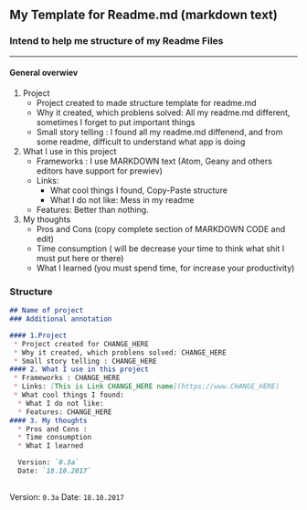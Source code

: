## My Template for Readme.md (markdown text)

### Intend to help me structure of my Readme Files
---
#### General overwiev
1. Project
	* Project created to made structure template for readme.md
	* Why it created, which problens solved: All my readme.md different, sometimes I forget to put important things
	* Small story telling : I found all my readme.md diffenend, and from some readme, difficult to understand what app is doing
2. What I use in this project
	* Frameworks : I use MARKDOWN text (Atom, Geany and others editors have support for prewiev)
	* Links:
		* What cool things I found, Copy-Paste structure
		* What I do not like: Mess in my readme
	* Features: Better than nothing.
3. My thoughts
	* Pros and Cons (copy complete section of MARKDOWN CODE and edit)
	* Time consumption ( will be decrease your time to think what shit I must put here or there)
	* What I learned (you must spend time, for increase your productivity)
	
### Structure

```markdown
## Name of project
### Additional annotation

#### 1.Project
 * Project created for CHANGE_HERE
 * Why it created, which problens solved: CHANGE_HERE
 * Small story telling : CHANGE_HERE
#### 2. What I use in this project
 * Frameworks : CHANGE_HERE
 * Links: [This is Link CHANGE_HERE name](https://www.CHANGE_HERE)
 * What cool things I found:
  * What I do not like:
  * Features: CHANGE_HERE
#### 3. My thoughts
  * Pros and Cons :
  * Time consumption 
  * What I learned

  Version: `0.3a`
  Date: `18.10.2017`
	
```
Version: `0.3a`
Date: `18.10.2017`
